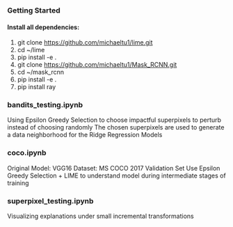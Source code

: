 ### Getting Started

#### Install all dependencies:

1. git clone https://github.com/michaeltu1/lime.git
2. cd ~/lime
3. pip install -e .
4. git clone https://github.com/michaeltu1/Mask_RCNN.git
5. cd ~/mask_rcnn
6. pip install -e .
7. pip install ray

### bandits_testing.ipynb
Using Epsilon Greedy Selection to choose impactful superpixels to perturb instead of choosing randomly
The chosen superpixels are used to generate a data neighborhood for the Ridge Regression Models

### coco.ipynb
Original Model: VGG16
Dataset: MS COCO 2017 Validation Set
Use Epsilon Greedy Selection + LIME to understand model during intermediate stages of training

### superpixel_testing.ipynb
Visualizing explanations under small incremental transformations
